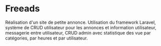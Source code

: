# Freeads

Réalisation d'un site de petite annonce. Utilisation du framework Laravel, système de CRUD utilisateur pour les annonces et information utilisateur, messagerie entre utilisateur, CRUD admin avec statistique des vue par catégories, par heures et par utilisateur.
